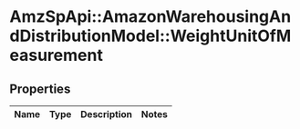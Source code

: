 # AmzSpApi::AmazonWarehousingAndDistributionModel::WeightUnitOfMeasurement

## Properties
Name | Type | Description | Notes
------------ | ------------- | ------------- | -------------

